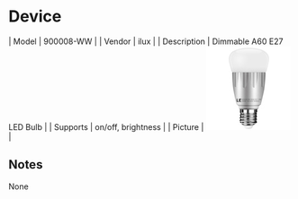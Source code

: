 
# Device

| Model | 900008-WW  |
| Vendor  | ilux  |
| Description | Dimmable A60 E27 LED Bulb |
| Supports | on/off, brightness |
| Picture | ![../images/devices/900008-WW.jpg](../images/devices/900008-WW.jpg) |

## Notes

None
